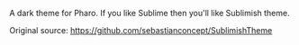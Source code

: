 A dark theme for Pharo. If you like Sublime then you'll like Sublimish theme.

Original source: https://github.com/sebastianconcept/SublimishTheme